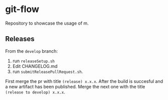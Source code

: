 # git-flow

Repository to showcase the usage of m.

## Releases

From the `develop` branch:

1. run `releaseSetup.sh`
2. Edit CHANGELOG.md
3. run `submitReleasePullRequest.sh`.

First merge the pr with title `(release) x.x.x`. After the build is
succesful and a new artifact has been published. Merge the next one
with the title `(release to develop) x.x.x`.

